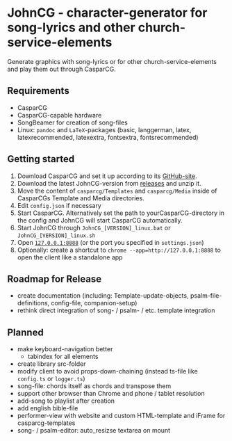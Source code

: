 # JohnCG - character-generator for song-lyrics and other church-service-elements
Generate graphics with song-lyrics or for other church-service-elements and play them out through CasparCG.

## Requirements
- CasparCG
- CasparCG-capable hardware
- SongBeamer for creation of song-files
- Linux: `pandoc` and `LaTeX`-packages (basic, langgerman, latex, latexrecommended, latexextra, fontsextra, fontsrecommended)

## Getting started
1. Download CasparCG and set it up according to its [GitHub-site](https://github.com/CasparCG/server).
2. Download the latest JohnCG-version from [releases](https://github.com/johannesbuehl/johncg/releases) and unzip it.
3. Move the content of `casparcg/Templates` and `casparcg/Media` inside of CasparCGs Template and Media directories.
4. Edit `config.json` if necessary
5. Start CasparCG. Alternatively set the path to yourCasparCG-directory in the config and JohnCG will start CasparCG automatically.
6. Start JohnCG through `JohnCG_[VERSION]_linux.bat` or `JohnCG_[VERSION]_linux.sh`
7. Open [`127.0.0.1:8888`](127.0.0.1:8888) (or the port you specified in `settings.json`)
8. Optionally: create a shortcut to `chrome --app=http://127.0.0.1:8888` to open the client like a standalone app

## Roadmap for Release
- create documentation (including: Template-update-objects, psalm-file-definitions, config-file, companion-setup)
- rethink direct integration of song- / psalm- / etc. template integration

## Planned
- make keyboard-navigation better
  - tabindex for all elements
- create library src-folder
- modify client to avoid props-down-chaining (instead ts-file like `config.ts` or `logger.ts`)
- song-file: chords itself as chords and transpose them
- support other browser than Chrome and phone / tablet resolution
- add-song to playlist after creation
- add english bible-file
- performer-view with website and custom HTML-template and iFrame for casparcg-templates
- song- / psalm-editor: auto_resizse textarea on mount